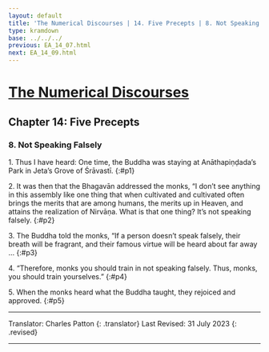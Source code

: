 ```yaml
---
layout: default
title: 'The Numerical Discourses | 14. Five Precepts | 8. Not Speaking Falsely'
type: kramdown
base: ../../../
previous: EA_14_07.html
next: EA_14_09.html
---
```


# [The Numerical Discourses](../index.html)
## Chapter 14: Five Precepts
### 8. Not Speaking Falsely

1\. Thus I have heard: One time, the Buddha was staying at Anāthapiṇḍada’s Park in Jeta’s Grove of Śrāvastī.
{:#p1}

2\. It was then that the Bhagavān addressed the monks, “I don’t see anything in this assembly like one thing that when cultivated and cultivated often brings the merits that are among humans, the merits up in Heaven, and attains the realization of Nirvāṇa. What is that one thing? It’s not speaking falsely.
{:#p2}

3\. The Buddha told the monks, “If a person doesn’t speak falsely, their breath will be fragrant, and their famous virtue will be heard about far away …
{:#p3}

4\. “Therefore, monks you should train in not speaking falsely. Thus, monks, you should train yourselves.”
{:#p4}

5\. When the monks heard what the Buddha taught, they rejoiced and approved.
{:#p5}

---

Translator: Charles Patton
{: .translator}
Last Revised: 31 July 2023
{: .revised}

---
